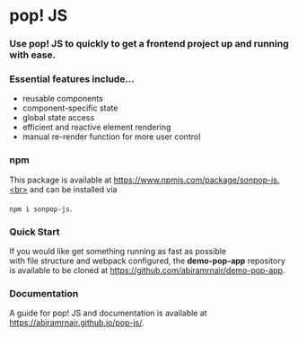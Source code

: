 # pop! JS
### Use pop! JS to quickly to get a frontend project up and running with ease.
### Essential features include...
- reusable components
- component-specific state
- global state access
- efficient and reactive element rendering
- manual re-render function for more user control
### npm
This package is available at https://www.npmjs.com/package/sonpop-js.<br>
and can be installed via <br><br>`npm i sonpop-js`.<br>
### Quick Start
If you would like get something running as fast as possible <br>
with file structure and webpack configured, the **demo-pop-app** repository <br>
is available to be cloned at https://github.com/abiramrnair/demo-pop-app. <br>
### Documentation
A guide for pop! JS and documentation is available at https://abiramrnair.github.io/pop-js/.
